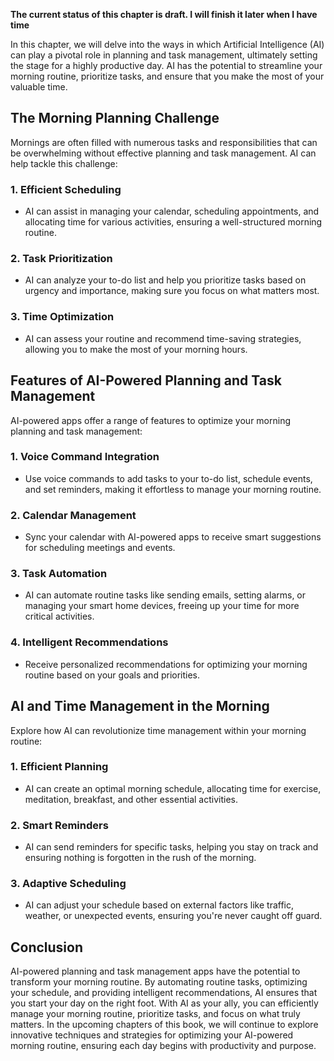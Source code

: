 **The current status of this chapter is draft. I will finish it later when I have time**

In this chapter, we will delve into the ways in which Artificial Intelligence (AI) can play a pivotal role in planning and task management, ultimately setting the stage for a highly productive day. AI has the potential to streamline your morning routine, prioritize tasks, and ensure that you make the most of your valuable time.

**The Morning Planning Challenge**
----------------------------------

Mornings are often filled with numerous tasks and responsibilities that can be overwhelming without effective planning and task management. AI can help tackle this challenge:

### **1. Efficient Scheduling**

* AI can assist in managing your calendar, scheduling appointments, and allocating time for various activities, ensuring a well-structured morning routine.

### **2. Task Prioritization**

* AI can analyze your to-do list and help you prioritize tasks based on urgency and importance, making sure you focus on what matters most.

### **3. Time Optimization**

* AI can assess your routine and recommend time-saving strategies, allowing you to make the most of your morning hours.

**Features of AI-Powered Planning and Task Management**
-------------------------------------------------------

AI-powered apps offer a range of features to optimize your morning planning and task management:

### **1. Voice Command Integration**

* Use voice commands to add tasks to your to-do list, schedule events, and set reminders, making it effortless to manage your morning routine.

### **2. Calendar Management**

* Sync your calendar with AI-powered apps to receive smart suggestions for scheduling meetings and events.

### **3. Task Automation**

* AI can automate routine tasks like sending emails, setting alarms, or managing your smart home devices, freeing up your time for more critical activities.

### **4. Intelligent Recommendations**

* Receive personalized recommendations for optimizing your morning routine based on your goals and priorities.

**AI and Time Management in the Morning**
-----------------------------------------

Explore how AI can revolutionize time management within your morning routine:

### **1. Efficient Planning**

* AI can create an optimal morning schedule, allocating time for exercise, meditation, breakfast, and other essential activities.

### **2. Smart Reminders**

* AI can send reminders for specific tasks, helping you stay on track and ensuring nothing is forgotten in the rush of the morning.

### **3. Adaptive Scheduling**

* AI can adjust your schedule based on external factors like traffic, weather, or unexpected events, ensuring you're never caught off guard.

**Conclusion**
--------------

AI-powered planning and task management apps have the potential to transform your morning routine. By automating routine tasks, optimizing your schedule, and providing intelligent recommendations, AI ensures that you start your day on the right foot. With AI as your ally, you can efficiently manage your morning routine, prioritize tasks, and focus on what truly matters. In the upcoming chapters of this book, we will continue to explore innovative techniques and strategies for optimizing your AI-powered morning routine, ensuring each day begins with productivity and purpose.

